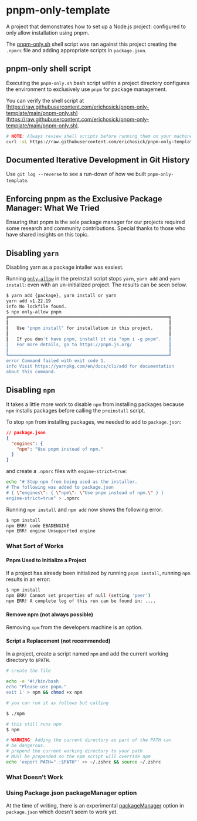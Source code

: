 # pnpm-only-template

A project that demonstrates how to set up a Node.js project: configured to only allow installation using pnpm.

The [pnpm-only.sh](./pnpm-only.sh) shell script was ran against this project creating the `.npmrc` file and adding appropriate scripts in `package.json`.

## pnpm-only shell script

Executing the `pnpm-only.sh` bash script within a project directory configures the environment to exclusively use `pnpm` for package management.

You can verify the shell script at [https://raw.githubusercontent.com/erichosick/pnpm-only-template/main/pnpm-only.sh](https://raw.githubusercontent.com/erichosick/pnpm-only-template/main/pnpm-only.sh).

```bash
# NOTE: Always review shell scripts before running them on your machine.
curl -sL https://raw.githubusercontent.com/erichosick/pnpm-only-template/main/pnpm-only.sh | bash
```

## Documented Iterative Development in Git History

Use `git log --reverse` to see a run-down of how we built `pnpm-only-template`.

## Enforcing pnpm as the Exclusive Package Manager: What We Tried

Ensuring that pnpm is the sole package manager for our projects required some research and community contributions. Special thanks to those who have shared insights on this topic.

## Disabling `yarn`

Disabling yarn as a package intaller was easiest.

Running [`only-allow`](https://github.com/pnpm/only-allow) in the preinstall script stops `yarn`, `yarn add` and `yarn install`: even with an un-initialized project. The results can be seen below.

```bash
$ yarn add {package}, yarn install or yarn
yarn add v1.22.19
info No lockfile found.
$ npx only-allow pnpm
╔═════════════════════════════════════════════════════════════╗
║                                                             ║
║   Use "pnpm install" for installation in this project.      ║
║                                                             ║
║   If you don't have pnpm, install it via "npm i -g pnpm".   ║
║   For more details, go to https://pnpm.js.org/              ║
║                                                             ║
╚═════════════════════════════════════════════════════════════╝
error Command failed with exit code 1.
info Visit https://yarnpkg.com/en/docs/cli/add for documentation
about this command.
```

## Disabling `npm`

It takes a little more work to disable `npm` from installing packages because `npm` installs packages before calling the `preinstall` script.

To stop `npm` from installing packages, we needed to add to `package.json`:

```json
// package.json
{
  "engines": {
    "npm": "Use pnpm instead of npm."
  }
}
```

and create a `.npmrc` files with `engine-strict=true`:

```bash
echo "# Stop npm from being used as the installer.
# The following was added to package.json
# { \"engines\": { \"npm\": \"Use pnpm instead of npm.\" } }
engine-strict=true" > .npmrc
```

Running `npm install` and `npm add` now shows the following error:

```bash
$ npm install
npm ERR! code EBADENGINE
npm ERR! engine Unsupported engine
```

### What Sort of Works

#### Pnpm Used to Initialize a Project

If a project has already been initialized by running `pnpm install`, running `npm` results in an error:

```bash
$ npm install
npm ERR! Cannot set properties of null (setting 'peer')
npm ERR! A complete log of this run can be found in: ....
```

#### Remove npm (not always possible)

Removing `npm` from the developers machine is an option.

#### Script a Replacement (not recommended)

In a project, create a script named `npm` and add the current working directory to `$PATH`.

```bash
# create the file

echo -e '#!/bin/bash
echo "Please use pnpm."
exit 1' > npm && chmod +x npm

# you can run it as follows but calling

$ ./npm

# this still runs npm
$ npm

# WARNING: Adding the current directory as part of the PATH can
# be dangerous.
# prepend the current working directory to your path
# MUST be prepended so the npm script will override npm
echo 'export PATH=".:$PATH"' >> ~/.zshrc && source ~/.zshrc
```

### What Doesn't Work

### Using Package.json packageManager option

At the time of writing, there is an experimental [packageManager](https://nodejs.org/api/packages.html#packagemanager) option in `package.json` which doesn't seem to work yet.